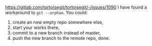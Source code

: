 https://gitlab.com/tortoisegit/tortoisegit/-/issues/1090
I have found a workaround to `git --orphan`. You could:
1. create an new empty repo somewhere else,
2. start your works there,
3. commit to a new branch instead of master,
4. push the new branch to the remote repo,
done.
